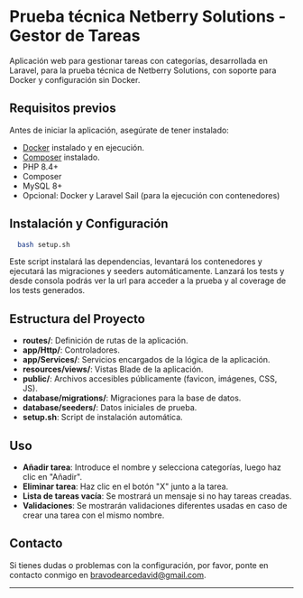 # Prueba técnica Netberry Solutions - Gestor de Tareas

Aplicación web para gestionar tareas con categorías, desarrollada en Laravel, para la prueba técnica de Netberry Solutions, con soporte para Docker y configuración sin Docker.

## Requisitos previos

Antes de iniciar la aplicación, asegúrate de tener instalado:

- [Docker](https://www.docker.com/) instalado y en ejecución.
- [Composer](https://getcomposer.org/) instalado.
- PHP 8.4+
- Composer
- MySQL 8+
- Opcional: Docker y Laravel Sail (para la ejecución con contenedores)

## Instalación y Configuración

```bash
  bash setup.sh
```

Este script instalará las dependencias, levantará los contenedores y ejecutará las migraciones y seeders automáticamente.
Lanzará los tests y desde consola podrás ver la url para acceder a la prueba y al coverage de los tests generados.

## Estructura del Proyecto

- **routes/**: Definición de rutas de la aplicación.
- **app/Http/**: Controladores.
- **app/Services/**: Servicios encargados de la lógica de la aplicación.
- **resources/views/**: Vistas Blade de la aplicación.
- **public/**: Archivos accesibles públicamente (favicon, imágenes, CSS, JS).
- **database/migrations/**: Migraciones para la base de datos.
- **database/seeders/**: Datos iniciales de prueba.
- **setup.sh**: Script de instalación automática.

## Uso

- **Añadir tarea**: Introduce el nombre y selecciona categorías, luego haz clic en "Añadir".
- **Eliminar tarea**: Haz clic en el botón "X" junto a la tarea.
- **Lista de tareas vacía**: Se mostrará un mensaje si no hay tareas creadas.
- **Validaciones**: Se mostrarán validaciones diferentes usadas en caso de crear una tarea con el mismo nombre.

## Contacto

Si tienes dudas o problemas con la configuración, por favor, ponte en contacto conmigo en bravodearcedavid@gmail.com.

---
